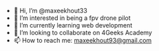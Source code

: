 - 👋 Hi, I’m @maxeekhout33
- 👀 I’m interested in being a fpv drone pilot
- 🌱 I’m currently learning web development
- 💞️ I’m looking to collaborate on 4Geeks Academy
- 📫 How to reach me: maxeekhout93@gmail.com

<!---
maxeekhout33/maxeekhout33 is a ✨ special ✨ repository because its `README.md` (this file) appears on your GitHub profile.
You can click the Preview link to take a look at your changes.
--->
